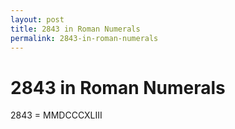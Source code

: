 ```yaml
---
layout: post
title: 2843 in Roman Numerals
permalink: 2843-in-roman-numerals
---
```


# 2843 in Roman Numerals

2843 = MMDCCCXLIII
